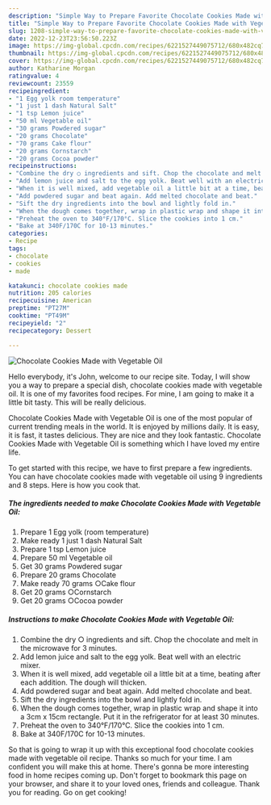 ```yaml
---
description: "Simple Way to Prepare Favorite Chocolate Cookies Made with Vegetable Oil"
title: "Simple Way to Prepare Favorite Chocolate Cookies Made with Vegetable Oil"
slug: 1208-simple-way-to-prepare-favorite-chocolate-cookies-made-with-vegetable-oil
date: 2022-12-23T23:56:50.223Z
image: https://img-global.cpcdn.com/recipes/6221527449075712/680x482cq70/chocolate-cookies-made-with-vegetable-oil-recipe-main-photo.jpg
thumbnail: https://img-global.cpcdn.com/recipes/6221527449075712/680x482cq70/chocolate-cookies-made-with-vegetable-oil-recipe-main-photo.jpg
cover: https://img-global.cpcdn.com/recipes/6221527449075712/680x482cq70/chocolate-cookies-made-with-vegetable-oil-recipe-main-photo.jpg
author: Katharine Morgan
ratingvalue: 4
reviewcount: 23559
recipeingredient:
- "1 Egg yolk room temperature"
- "1 just 1 dash Natural Salt"
- "1 tsp Lemon juice"
- "50 ml Vegetable oil"
- "30 grams Powdered sugar"
- "20 grams Chocolate"
- "70 grams Cake flour"
- "20 grams Cornstarch"
- "20 grams Cocoa powder"
recipeinstructions:
- "Combine the dry ○ ingredients and sift. Chop the chocolate and melt in the microwave for 3 minutes."
- "Add lemon juice and salt to the egg yolk. Beat well with an electric mixer."
- "When it is well mixed, add vegetable oil a little bit at a time, beating after each addition. The dough will thicken."
- "Add powdered sugar and beat again. Add melted chocolate and beat."
- "Sift the dry ingredients into the bowl and lightly fold in."
- "When the dough comes together, wrap in plastic wrap and shape it into a 3cm x 15cm rectangle. Put it in the refrigerator for at least 30 minutes."
- "Preheat the oven to 340°F/170°C. Slice the cookies into 1 cm."
- "Bake at 340F/170C for 10-13 minutes."
categories:
- Recipe
tags:
- chocolate
- cookies
- made

katakunci: chocolate cookies made 
nutrition: 205 calories
recipecuisine: American
preptime: "PT27M"
cooktime: "PT49M"
recipeyield: "2"
recipecategory: Dessert

---
```



![Chocolate Cookies Made with Vegetable Oil](https://img-global.cpcdn.com/recipes/6221527449075712/680x482cq70/chocolate-cookies-made-with-vegetable-oil-recipe-main-photo.jpg)

Hello everybody, it's John, welcome to our recipe site. Today, I will show you a way to prepare a special dish, chocolate cookies made with vegetable oil. It is one of my favorites food recipes. For mine, I am going to make it a little bit tasty. This will be really delicious.



Chocolate Cookies Made with Vegetable Oil is one of the most popular of current trending meals in the world. It is enjoyed by millions daily. It is easy, it is fast, it tastes delicious. They are nice and they look fantastic. Chocolate Cookies Made with Vegetable Oil is something which I have loved my entire life.


To get started with this recipe, we have to first prepare a few ingredients. You can have chocolate cookies made with vegetable oil using 9 ingredients and 8 steps. Here is how you cook that.

<!--inarticleads1-->

##### The ingredients needed to make Chocolate Cookies Made with Vegetable Oil:

1. Prepare 1 Egg yolk (room temperature)
1. Make ready 1 just 1 dash Natural Salt
1. Prepare 1 tsp Lemon juice
1. Prepare 50 ml Vegetable oil
1. Get 30 grams Powdered sugar
1. Prepare 20 grams Chocolate
1. Make ready 70 grams ○Cake flour
1. Get 20 grams ○Cornstarch
1. Get 20 grams ○Cocoa powder




<!--inarticleads2-->

##### Instructions to make Chocolate Cookies Made with Vegetable Oil:

1. Combine the dry ○ ingredients and sift. Chop the chocolate and melt in the microwave for 3 minutes.
1. Add lemon juice and salt to the egg yolk. Beat well with an electric mixer.
1. When it is well mixed, add vegetable oil a little bit at a time, beating after each addition. The dough will thicken.
1. Add powdered sugar and beat again. Add melted chocolate and beat.
1. Sift the dry ingredients into the bowl and lightly fold in.
1. When the dough comes together, wrap in plastic wrap and shape it into a 3cm x 15cm rectangle. Put it in the refrigerator for at least 30 minutes.
1. Preheat the oven to 340°F/170°C. Slice the cookies into 1 cm.
1. Bake at 340F/170C for 10-13 minutes.




So that is going to wrap it up with this exceptional food chocolate cookies made with vegetable oil recipe. Thanks so much for your time. I am confident you will make this at home. There's gonna be more interesting food in home recipes coming up. Don't forget to bookmark this page on your browser, and share it to your loved ones, friends and colleague. Thank you for reading. Go on get cooking!
